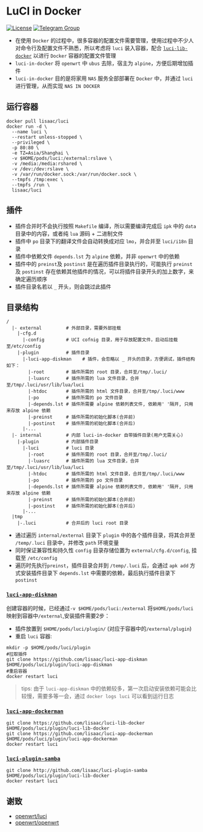 # LuCI in Docker
[![License](https://img.shields.io/github/license/lisaac/luci-in-docker?style=flat-square)](https://github.com/lisaac/luci-in-docker/blob/master/LICENSE)
[![Telegram Group](https://img.shields.io/badge/telegam-group-_?style=flat-square)](https://t.me/joinchat/G5mqjhrlU9S8TMkXeBmj0w)
- 在使用 `Docker` 的过程中，很多容器的配置文件需要管理，使用过程中不少人对命令行及配置文件不熟悉，所以考虑将 `luci` 装入容器，配合 [`luci-lib-docker`](https://github.com/lisaac/luci-lib-docker) 以进行 `Docker` 容器的配置文件管理
- `luci-in-docker` 将 `openwrt` 中 `ubus` 去除，宿主为 `alpine`，方便后期增加插件
- `luci-in-docker` 目的是将家用 `NAS` 服务全部部署在 `Docker` 中，并通过 `luci` 进行管理，从而实现 `NAS IN DOCKER`

## 运行容器
```
docker pull lisaac/luci
docker run -d \
  --name luci \
  --restart unless-stopped \
  --privileged \
  -p 80:80 \
  -e TZ=Asia/Shanghai \
  -v $HOME/pods/luci:/external:rslave \
  -v /media:/media:rshared \
  -v /dev:/dev:rslave \
  -v /var/run/docker.sock:/var/run/docker.sock \
  --tmpfs /tmp:exec \
  --tmpfs /run \
  lisaac/luci
```

## 插件

- 插件合并时不会执行按照 `Makefile` 编译，所以需要编译完成后 `ipk` 中的 `data` 目录中的内容，或者纯 `lua` 源码 + 二进制文件
- 插件中 `po` 目录下的翻译文件会自动转换成对应 `lmo`，并合并至 `luci/i18n` 目录
- 插件中依赖文件 `depends.lst` 为 `alpine` 依赖，并非 `openwrt` 中的依赖
- 插件中的 `preinst`及 `postinst` 是在遍历插件目录执行的，可能执行 `preinst` 及 `postinst` 存在依赖其他插件的情况，可以将插件目录开头的加上数字，来确定遍历顺序
- 插件目录名若以 `_` 开头，则会跳过此插件

## 目录结构
```
/
  |- external         # 外部目录，需要外部挂载
    |-cfg.d
      |-config        # UCI cofnig 目录，用于存放配置文件，启动后挂载至/etc/config
    |-plugin          # 插件目录
      |-luci-app-diskman    # 插件，会忽略以 _ 开头的目录，方便调试，插件结构如下：
        |-root        # 插件所需的 root 目录，合并至/tmp/.luci/
        |-luasrc      # 插件所需的 lua 文件目录，合并至/tmp/.luci/usr/lib/lua/luci
        |-htdoc       # 插件所需的 html 文件目录，合并至/tmp/.luci/www
        |-po          # 插件所需的 po 文件目录
        |-depends.lst # 插件所需要 alpine 依赖列表文件, 依赖用' '隔开, 只用来存放 alpine 依赖
        |-preinst     # 插件所需的初始化脚本(合并前)
        |-postinst    # 插件所需的初始化脚本(合并后)
      |-...
  |- internal         # 内部 luci-in-docker 自带插件目录(用户无需关心)
    |-plugin          # 内部插件目录
      |-luci          # luci 目录
        |-root        # 插件所需的 root 目录，合并至/tmp/.luci/
        |-luasrc      # 插件所需的 lua 文件目录，合并至/tmp/.luci/usr/lib/lua/luci
        |-htdoc       # 插件所需的 html 文件目录，合并至/tmp/.luci/www
        |-po          # 插件所需的 po 文件目录
        |-depends.lst # 插件所需要 alpine 依赖列表文件, 依赖用' '隔开, 只用来存放 alpine 依赖
        |-preinst     # 插件所需的初始化脚本(合并前)
        |-postinst    # 插件所需的初始化脚本(合并后)
      |-...
  |tmp
    |-.luci           # 合并后的 luci root 目录
```
- 通过遍历 `internal/external` 目录下 `plugin` 中的各个插件目录，将其合并至 `/temp/.luci` 目录中，并修改 `path` 环境变量
- 同时保证兼容性和持久性 `config` 目录存储位置为 `external/cfg.d/config`, 挂载至 `/etc/config`
- 遍历时先执行`preinst`，插件目录合并到 `/temp/.luci` 后，会通过 `apk add` 方式安装插件目录下 `depends.lst` 中需要的依赖，最后执行插件目录下 `postinst`

### [`luci-app-diskman`](https://github.com/lisaac/luci-app-diskman)
创建容器的时候，已经通过`-v $HOME/pods/luci:/external` 将`$HOME/pods/luci`映射到容器中`/external`,安装插件需要2步：
- 插件放置到 `$HOME/pods/luci/plugin/` (对应于容器中的`/external/plugin`)
- 重启 `luci` 容器:
```
mkdir -p $HOME/pods/luci/plugin
#拉取插件
git clone https://github.com/lisaac/luci-app-diskman $HOME/pods/luci/plugin/luci-app-diskman
#重启容器
docker restart luci 
```
> tips: 由于 `luci-app-diskman` 中的依赖较多，第一次启动安装依赖可能会比较慢，需要多等一会，通过 `docker logs luci` 可以看到运行日志

### [`luci-app-dockerman`](https://github.com/lisaac/luci-app-dockerman)
```
git clone https://github.com/lisaac/luci-lib-docker $HOME/pods/luci/plugin/luci-lib-docker
git clone https://github.com/lisaac/luci-app-dockerman $HOME/pods/luci/plugin/luci-app-dockerman
docker restart luci
```

### [`luci-plugin-samba`](https://github.com/lisaac/luci-plugin-samba)
```
git clone http://github.com/lisaac/luci-plugin-samba $HOME/pods/luci/plugin/luci-lib-docker
docker restart luci
```

## 谢致
- [openwrt/luci](https://github.com/openwrt/luci)
- [openwrt/openwrt](https://github.com/openwrt/openwrt)